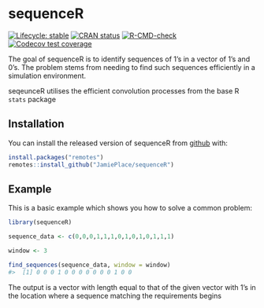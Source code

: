 
<!-- README.md is generated from README.Rmd. Please edit that file -->

# sequenceR

<!-- badges: start -->

[![Lifecycle:
stable](https://img.shields.io/badge/lifecycle-stable-brightgreen.svg)](https://lifecycle.r-lib.org/articles/stages.html#stable)
[![CRAN
status](https://www.r-pkg.org/badges/version/sequenceR)](https://CRAN.R-project.org/package=sequenceR)
[![R-CMD-check](https://github.com/JamiePlace/sequenceR/actions/workflows/R-CMD-check.yaml/badge.svg)](https://github.com/JamiePlace/sequenceR/actions/workflows/R-CMD-check.yaml)
[![Codecov test
coverage](https://codecov.io/gh/JamiePlace/sequenceR/branch/integration/graph/badge.svg)](https://codecov.io/gh/JamiePlace/sequenceR?branch=integration)
<!-- badges: end -->

The goal of sequenceR is to identify sequences of 1’s in a vector of 1’s
and 0’s. The problem stems from needing to find such sequences
efficiently in a simulation environment.

seqeunceR utilises the efficient convolution processes from the base R
`stats` package

## Installation

You can install the released version of sequenceR from
[github](https://github.com/JamiePlace/sequenceR) with:

``` r
install.packages("remotes")
remotes::install_github("JamiePlace/sequenceR")
```

## Example

This is a basic example which shows you how to solve a common problem:

``` r
library(sequenceR)

sequence_data <- c(0,0,0,1,1,1,0,1,0,1,0,1,1,1)

window <- 3

find_sequences(sequence_data, window = window)
#>  [1] 0 0 0 1 0 0 0 0 0 0 0 1 0 0
```

The output is a vector with length equal to that of the given vector
with 1’s in the location where a sequence matching the requirements
begins
